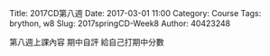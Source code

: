 Title: 2017CD第八週
Date: 2017-03-01 11:00
Category: Course
Tags: brython, w8
Slug: 2017springCD-Week8
Author: 40423248


第八週上課內容
期中自評
給自己打期中分數